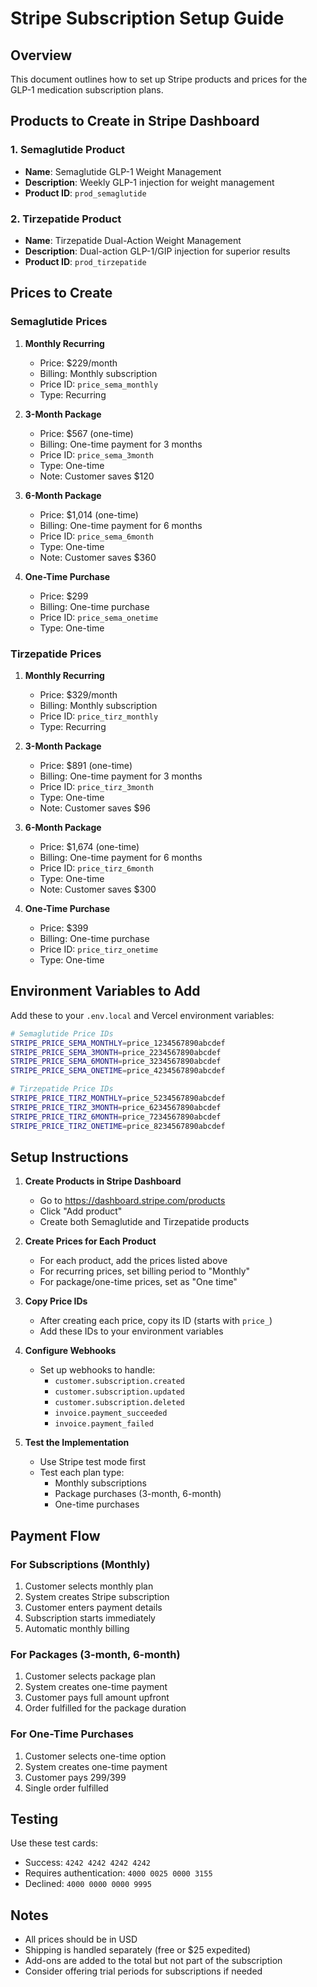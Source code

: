 # Stripe Subscription Setup Guide

## Overview

This document outlines how to set up Stripe products and prices for the GLP-1 medication subscription plans.

## Products to Create in Stripe Dashboard

### 1. Semaglutide Product

- **Name**: Semaglutide GLP-1 Weight Management
- **Description**: Weekly GLP-1 injection for weight management
- **Product ID**: `prod_semaglutide`

### 2. Tirzepatide Product  

- **Name**: Tirzepatide Dual-Action Weight Management
- **Description**: Dual-action GLP-1/GIP injection for superior results
- **Product ID**: `prod_tirzepatide`

## Prices to Create

### Semaglutide Prices

1. **Monthly Recurring**
   - Price: $229/month
   - Billing: Monthly subscription
   - Price ID: `price_sema_monthly`
   - Type: Recurring

2. **3-Month Package**
   - Price: $567 (one-time)
   - Billing: One-time payment for 3 months
   - Price ID: `price_sema_3month`
   - Type: One-time
   - Note: Customer saves $120

3. **6-Month Package**
   - Price: $1,014 (one-time)
   - Billing: One-time payment for 6 months  
   - Price ID: `price_sema_6month`
   - Type: One-time
   - Note: Customer saves $360

4. **One-Time Purchase**
   - Price: $299
   - Billing: One-time purchase
   - Price ID: `price_sema_onetime`
   - Type: One-time

### Tirzepatide Prices

1. **Monthly Recurring**
   - Price: $329/month
   - Billing: Monthly subscription
   - Price ID: `price_tirz_monthly`
   - Type: Recurring

2. **3-Month Package**
   - Price: $891 (one-time)
   - Billing: One-time payment for 3 months
   - Price ID: `price_tirz_3month`
   - Type: One-time
   - Note: Customer saves $96

3. **6-Month Package**
   - Price: $1,674 (one-time)
   - Billing: One-time payment for 6 months
   - Price ID: `price_tirz_6month`
   - Type: One-time
   - Note: Customer saves $300

4. **One-Time Purchase**
   - Price: $399
   - Billing: One-time purchase
   - Price ID: `price_tirz_onetime`
   - Type: One-time

## Environment Variables to Add

Add these to your `.env.local` and Vercel environment variables:

```bash
# Semaglutide Price IDs
STRIPE_PRICE_SEMA_MONTHLY=price_1234567890abcdef
STRIPE_PRICE_SEMA_3MONTH=price_2234567890abcdef
STRIPE_PRICE_SEMA_6MONTH=price_3234567890abcdef
STRIPE_PRICE_SEMA_ONETIME=price_4234567890abcdef

# Tirzepatide Price IDs
STRIPE_PRICE_TIRZ_MONTHLY=price_5234567890abcdef
STRIPE_PRICE_TIRZ_3MONTH=price_6234567890abcdef
STRIPE_PRICE_TIRZ_6MONTH=price_7234567890abcdef
STRIPE_PRICE_TIRZ_ONETIME=price_8234567890abcdef
```

## Setup Instructions

1. **Create Products in Stripe Dashboard**
   - Go to <https://dashboard.stripe.com/products>
   - Click "Add product"
   - Create both Semaglutide and Tirzepatide products

2. **Create Prices for Each Product**
   - For each product, add the prices listed above
   - For recurring prices, set billing period to "Monthly"
   - For package/one-time prices, set as "One time"

3. **Copy Price IDs**
   - After creating each price, copy its ID (starts with `price_`)
   - Add these IDs to your environment variables

4. **Configure Webhooks**
   - Set up webhooks to handle:
     - `customer.subscription.created`
     - `customer.subscription.updated`
     - `customer.subscription.deleted`
     - `invoice.payment_succeeded`
     - `invoice.payment_failed`

5. **Test the Implementation**
   - Use Stripe test mode first
   - Test each plan type:
     - Monthly subscriptions
     - Package purchases (3-month, 6-month)
     - One-time purchases

## Payment Flow

### For Subscriptions (Monthly)

1. Customer selects monthly plan
2. System creates Stripe subscription
3. Customer enters payment details
4. Subscription starts immediately
5. Automatic monthly billing

### For Packages (3-month, 6-month)

1. Customer selects package plan
2. System creates one-time payment
3. Customer pays full amount upfront
4. Order fulfilled for the package duration

### For One-Time Purchases

1. Customer selects one-time option
2. System creates one-time payment
3. Customer pays $299/$399
4. Single order fulfilled

## Testing

Use these test cards:

- Success: `4242 4242 4242 4242`
- Requires authentication: `4000 0025 0000 3155`
- Declined: `4000 0000 0000 9995`

## Notes

- All prices should be in USD
- Shipping is handled separately (free or $25 expedited)
- Add-ons are added to the total but not part of the subscription
- Consider offering trial periods for subscriptions if needed
